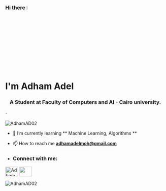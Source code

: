 ### Hi there <img src="https://media.giphy.com/media/hvRJCLFzcasrR4ia7z/giphy.gif" width="5%"> <h1>I'm Adham Adel </h1>

<h3 align="center">A Student at Faculty of Computers and AI - Cairo university.</h3>
- <p align="left"> <img src="https://komarev.com/ghpvc/?username=AdhamAD02&label=Profile%20views&color=0e75b6&style=flat" alt="AdhamAD02" /> </p>

- 🌱 I’m currently learning ** Machine Learning, Algorithms **

- 📫 How to reach me **adhamadelmoh@gmail.com**
- <h3 align="left">Connect with me:</h3>
<p align="left">
  <a href="in/adhamad0" target="blank"><img align="center" src="https://raw.githubusercontent.com/rahuldkjain/github-profile-readme-generator/master/src/images/icons/Social/linked-in-alt.svg" alt="AdhamAD02" height="30" width="40" /></a>
  <a href="https://www.facebook.com/adham.adel.547/" target="blank"><img align="center" src="https://raw.githubusercontent.com/rahuldkjain/github-profile-readme-generator/master/src/images/icons/Social/facebook.svg" height="30" width="40" /></a>
<p><img align="left" src="https://github-readme-stats.vercel.app/api/top-langs?username=AdhamAD02&show_icons=true&locale=en&layout=compact" alt="AdhamAD02" /></p>


